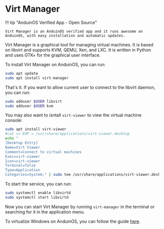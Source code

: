 # Virt Manager

!!! tip "AnduinOS Verified App - Open Source"

    Virt Manager is an AnduinOS verified app and it runs awesome on AnduinOS, with easy installation and automatic updates.

Virt Manager is a graphical tool for managing virtual machines. It is based on libvirt and supports KVM, QEMU, Xen, and LXC. It is written in Python and uses GTK+ for the graphical user interface.

To install Virt Manager on AnduinOS, you can run:

```bash title="Install Virt Manager"
sudo apt update
sudo apt install virt-manager
```

That's it. If you want to allow current user to connect to the libvirt daemon, you can run:

```bash title="Allow running Virt Manager without sudo"
sudo adduser $USER libvirt
sudo adduser $USER kvm
```

You may also want to isntall `virt-viewer` to view the virtual machine console:

```bash title="Install Virt Viewer"
sudo apt install virt-viewer
#cat << EOF > /usr/share/applications/virt-viewer.desktop
echo "
[Desktop Entry]
Name=Virt Viewer
Comment=Connect to virtual machines
Exec=virt-viewer
Icon=virt-viewer
Terminal=false
Type=Application
Categories=System;" | sudo tee /usr/share/applications/virt-viewer.desktop
```

To start the service, you can run:

```bash title="Start the libvirt service"
sudo systemctl enable libvirtd
sudo systemctl start libvirtd
```

Now you can start Virt Manager by running `virt-manager` in the terminal or searching for it in the application menu.

To virtualize Windows on AnduinOS, you can follow the guide [here](../../../Virtualization/Windows.md).
